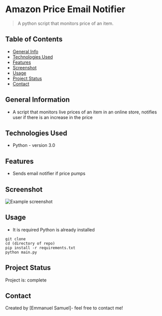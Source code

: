 # Amazon Price Email Notifier  
> A python script that monitors price of an item.

## Table of Contents
* [General Info](#general-information)
* [Technologies Used](#technologies-used)
* [Features](#features)
* [Screenshot](#screenshot)
* [Usage](#usage)
* [Project Status](#project-status)
* [Contact](#contact)
<!-- * [License](#license) -->


## General Information
- A script that monitors live prices of an item in an online store, notifies user if there is an increase in the price


## Technologies Used
- Python - version 3.0


## Features
- Sends email notifier if price pumps


## Screenshot
![Example screenshot](/amazon.jpg)


## Usage
- It is required Python is already installed
```
git clone
cd (directory of repo)
pip install -r requirements.txt
python main.py
```


## Project Status
Project is: complete


## Contact
Created by [Emmanuel Samuel]- feel free to contact me!
